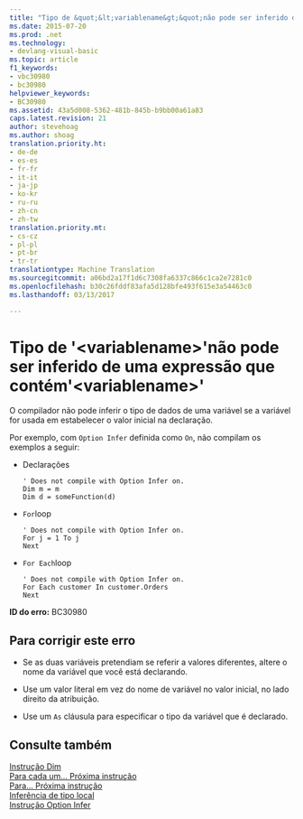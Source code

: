 ```yaml
---
title: "Tipo de &quot;&lt;variablename&gt;&quot;não pode ser inferido de uma expressão que contém&quot;&lt;variablename&gt;&quot; | Documentos do Microsoft"
ms.date: 2015-07-20
ms.prod: .net
ms.technology:
- devlang-visual-basic
ms.topic: article
f1_keywords:
- vbc30980
- bc30980
helpviewer_keywords:
- BC30980
ms.assetid: 43a5d008-5362-481b-845b-b9bb00a61a83
caps.latest.revision: 21
author: stevehoag
ms.author: shoag
translation.priority.ht:
- de-de
- es-es
- fr-fr
- it-it
- ja-jp
- ko-kr
- ru-ru
- zh-cn
- zh-tw
translation.priority.mt:
- cs-cz
- pl-pl
- pt-br
- tr-tr
translationtype: Machine Translation
ms.sourcegitcommit: a06bd2a17f1d6c7308fa6337c866c1ca2e7281c0
ms.openlocfilehash: b30c26fddf83afa5d128bfe493f615e3a54463c0
ms.lasthandoff: 03/13/2017

---
```

# <a name="type-of-39ltvariablenamegt39-cannot-be-inferred-from-an-expression-containing-39ltvariablenamegt39"></a>Tipo de '&lt;variablename&gt;'não pode ser inferido de uma expressão que contém'&lt;variablename&gt;'
O compilador não pode inferir o tipo de dados de uma variável se a variável for usada em estabelecer o valor inicial na declaração.  
  
 Por exemplo, com `Option Infer` definida como `On`, não compilam os exemplos a seguir:  
  
-   Declarações  
  
    ```  
    ' Does not compile with Option Infer on.  
    Dim m = m  
    Dim d = someFunction(d)  
    ```  
  
-   `For`loop  
  
    ```  
    ' Does not compile with Option Infer on.  
    For j = 1 To j  
    Next  
    ```  
  
-   `For Each`loop  
  
    ```  
    ' Does not compile with Option Infer on.  
    For Each customer In customer.Orders  
    Next  
    ```  
  
 **ID do erro:** BC30980  
  
## <a name="to-correct-this-error"></a>Para corrigir este erro  
  
-   Se as duas variáveis pretendiam se referir a valores diferentes, altere o nome da variável que você está declarando.  
  
-   Use um valor literal em vez do nome de variável no valor inicial, no lado direito da atribuição.  
  
-   Use um `As` cláusula para especificar o tipo da variável que é declarado.  
  
## <a name="see-also"></a>Consulte também  
 [Instrução Dim](../../visual-basic/language-reference/statements/dim-statement.md)   
 [Para cada um... Próxima instrução](../../visual-basic/language-reference/statements/for-each-next-statement.md)   
 [Para... Próxima instrução](../../visual-basic/language-reference/statements/for-next-statement.md)   
 [Inferência de tipo local](../../visual-basic/programming-guide/language-features/variables/local-type-inference.md)   
 [Instrução Option Infer](../../visual-basic/language-reference/statements/option-infer-statement.md)
